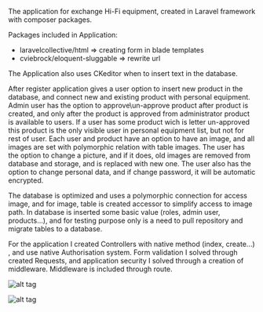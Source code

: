 
The application for exchange Hi-Fi equipment, created in Laravel framework with composer packages.

Packages included in Application:
- laravelcollective/html => creating form in blade templates
- cviebrock/eloquent-sluggable => rewrite url

The Application also uses CKeditor when to insert text in the database.

After register application gives a user option to insert new product in the database, and connect new and existing product with personal equipment.
Admin user has the option to approve\un-approve product after product is created, and only after the product is approved from administrator product is available to users.
If a user has some product wich is letter un-approved this product is the only visible user in personal equipment list, but not for rest of user.
Each user and product have an option to have an image, and all images are set with polymorphic relation with table images.
The user has the option to change a picture, and if it does, old images are removed from database and storage, and is replaced with new one.
The user also has the option to change personal data, and if change password, it will be automatic encrypted.

The database is optimized and uses a polymorphic connection for access image, and for image, table is created accessor to simplify access to image path.
In database is inserted some basic value (roles, admin user, products...),
and for testing purpose only is a need to pull repository and migrate tables to a database.

For the application I created Controllers with native method (index, create...) , and use native Authorisation system.
Form validation I solved through created Requests, and application security I solved through a creation of middleware.
Middleware is included through route.

![alt tag](http://www.consilium-europa.com/github/hi-fi_exchange/hi_fi_admin.png)

![alt tag](http://www.consilium-europa.com/github/hi-fi_exchange/hi_fi_personal.png)